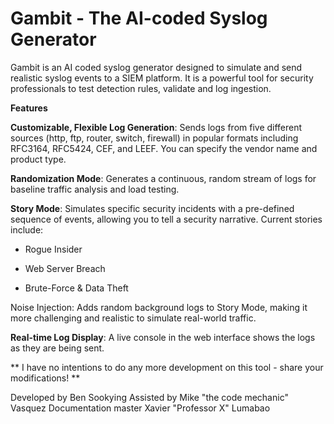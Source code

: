 # Gambit - The AI-coded Syslog Generator

Gambit is an AI coded syslog generator designed to simulate and send realistic syslog events to a SIEM platform.  It is a powerful tool for security professionals to test detection rules, validate and log ingestion. 

**Features**

**Customizable, Flexible Log Generation**: Sends logs from five different sources (http, ftp, router, switch, firewall) in popular formats including RFC3164, RFC5424, CEF, and LEEF. You can specify the vendor name and product type.

**Randomization Mode**: Generates a continuous, random stream of logs for baseline traffic analysis and load testing.

**Story Mode**: Simulates specific security incidents with a pre-defined sequence of events, allowing you to tell a security narrative. Current stories include:

  - Rogue Insider
  
  - Web Server Breach
  
  - Brute-Force & Data Theft

Noise Injection: Adds random background logs to Story Mode, making it more challenging and realistic to simulate real-world traffic.

**Real-time Log Display**: A live console in the web interface shows the logs as they are being sent.



** I have no intentions to do any more development on this tool - share your modifications! **


Developed by Ben Sookying
Assisted by Mike "the code mechanic" Vasquez
Documentation master Xavier "Professor X" Lumabao
